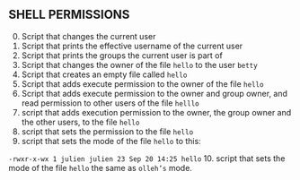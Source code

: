 ## SHELL PERMISSIONS
0. Script that changes the current user
1. Script that prints the effective username of the current user
2. Script that prints the groups the current user is part of
3. Script that changes the owner of the file `hello` to the user `betty`
4. Script that creates an empty file called `hello`
5. Script that adds execute permission to the owner of the file `hello`
6. Script that adds execute permission to the owner and group owner, and read permission to other users of the file `helllo`
7. script that adds execution permission to the owner, the group owner and the other users, to the file `hello`
8. script that sets the permission to the file `hello`
9. script that sets the mode of the file `hello` to this:

`-rwxr-x-wx 1 julien julien 23 Sep 20 14:25 hello`
10.  script that sets the mode of the file `hello` the same as `olleh’s` mode.

